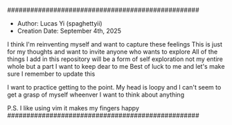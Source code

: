 ##################################################
  - Author: Lucas Yi (spaghettyii)
  - Creation Date: September 4th, 2025

  I think I'm reinventing myself and want to capture these feelings
  This is just for my thoughts and want to invite anyone who wants to explore
  All of the things I add in this repository will be a form of self exploration not my entire whole but a part I want to keep dear to me
  Best of luck to me and let's make sure I remember to update this

  I want to practice getting to the point. My head is loopy and I can't seem to get a grasp of myself wheenver I want to think about anything

  P.S. I like using vim it makes my fingers happy
##################################################
